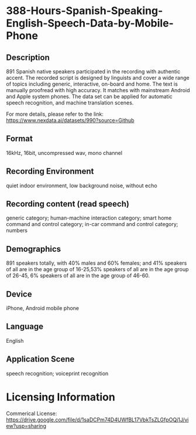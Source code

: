# 388-Hours-Spanish-Speaking-English-Speech-Data-by-Mobile-Phone


## Description
891 Spanish native speakers participated in the recording with authentic accent. The recorded script is designed by linguists and cover a wide range of topics including generic, interactive, on-board and home. The text is manually proofread with high accuracy. It matches with mainstream Android and Apple system phones. The data set can be applied for automatic speech recognition, and machine translation scenes.

For more details, please refer to the link: https://www.nexdata.ai/datasets/990?source=Github


## Format
16kHz, 16bit, uncompressed wav, mono channel

## Recording Environment
quiet indoor environment, low background noise, without echo

## Recording content (read speech)
generic category; human-machine interaction category; smart home command and control category; in-car command and control category; numbers

## Demographics
891 speakers totally, with 40% males and 60% females; and 41% speakers of all are in the age group of 16-25,53% speakers of all are in the age group of 26-45, 6% speakers of all are in the age group of 46-60.

## Device
iPhone, Android mobile phone

## Language
English

## Application Scene
speech recognition; voiceprint recognition

# Licensing Information
Commerical License: https://drive.google.com/file/d/1saDCPm74D4UWfBL17VbkTsZLGfpOQj1J/view?usp=sharing
